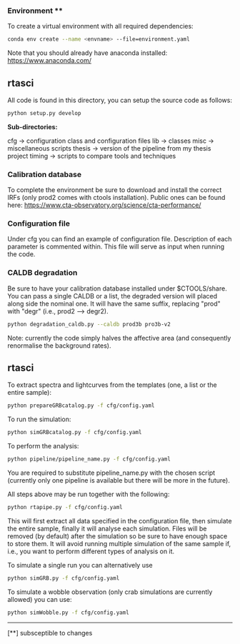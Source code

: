 ### **Environment** **

To create a virtual environment with all required dependencies:

```bash
conda env create --name <envname> --file=environment.yaml
```

Note that you should already have anaconda installed: https://www.anaconda.com/

## **rtasci**
All code is found in this directory, you can setup the source code as follows:

```bash
python setup.py develop
```

**Sub-directories:**

cfg -> configuration class and configuration files
lib -> classes
misc -> miscellaneous scripts
thesis -> version of the pipeline from my thesis project
timing -> scripts to compare tools and techniques

### **Calibration database**

To complete the environment be sure to download and install the correct IRFs (only prod2 comes with ctools installation). Public ones can be found here: https://www.cta-observatory.org/science/cta-performance/


### **Configuration file**

Under cfg you can find an example of configuration file. Description of each parameter is commented within. This file will serve as input when running the code. 

### **CALDB degradation**
Be sure to have your calibration database installed under $CTOOLS/share. You can pass a single CALDB or a list, the degraded version will placed along side the nominal one. It will have the same suffix, replacing "prod" with "degr" (i.e., prod2 --> degr2).

```bash
python degradation_caldb.py --caldb prod3b pro3b-v2
```

Note: currently the code simply halves the affective area (and consequently renormalise the background rates).

## rtasci
To extract spectra and lightcurves from the templates (one, a list or the entire sample):

```bash
python prepareGRBcatalog.py -f cfg/config.yaml
```

To run the simulation:

```bash
python simGRBcatalog.py -f cfg/config.yaml
```

To perform the analysis:

```bash
python pipeline/pipeline_name.py -f cfg/config.yaml
```
You are required to substitute pipeline_name.py with the chosen script (currently only one pipeline is available but there will be more in the future). 

All steps above may be run together with the following:

```bash
python rtapipe.py -f cfg/config.yaml
```
This will first extract all data specified in the configuration file, then simulate the entire sample, finally it will analyse each simulation. Files will be removed (by default) after the simulation so be sure to have enough space to store them. It will avoid running multiple simulation of the same sample if, i.e., you want to perform different types of analysis on it.

To simulate a single run you can alternatively use

```bash
python simGRB.py -f cfg/config.yaml
```

To simulate a wobble observation (only crab simulations are currently allowed) you can use:

```bash
python simWobble.py -f cfg/config.yaml
```

<HR>
[**] subsceptible to changes 
